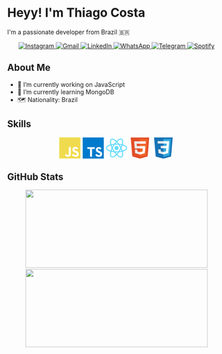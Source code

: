 <!-- Seu nome e título -->
# Heyy! I'm Thiago Costa 

<!-- Sua descrição -->
I'm a passionate developer from Brazil 🇧🇷

<!-- Badges de contato -->
<div align="center">
  <a href="https://instagram.com/thiago_rodc" target="_blank">
    <img src="https://img.shields.io/badge/-Instagram-%23E4405F?style=for-the-badge&logo=instagram&logoColor=white" target="_blank" alt="Instagram">
  </a>
  <a href="mailto:rodclikedev@gmail.com">
    <img src="https://img.shields.io/badge/-Gmail-%23333?style=for-the-badge&logo=gmail&logoColor=white" target="_blank" alt="Gmail">
  </a>
  <a href="https://www.linkedin.com/in/thiago-rodrigues-da-costa-525242210" target="_blank">
    <img src="https://img.shields.io/badge/-LinkedIn-%230077B5?style=for-the-badge&logo=linkedin&logoColor=white" target="_blank" alt="LinkedIn">
  </a>
  <a href="https://tinyurl.com/4b6hcwf4" target="_blank">
    <img src="https://img.shields.io/badge/WhatsApp-25D366?style=for-the-badge&logo=whatsapp&logoColor=white" target="_blank" alt="WhatsApp">
  </a>
  <a href="https://t.me/Rodc_Like_dev" target="_blank">
    <img src="https://img.shields.io/badge/Telegram-2CA5E0?style=for-the-badge&logo=telegram&logoColor=white" target="_blank" alt="Telegram">
  </a>
  <a href="https://open.spotify.com/playlist/2XMrcmSA8dPiclSrlUB7wl?si=612eed3c2b324871" target="_blank">
    <img src="https://img.shields.io/badge/Spotify-1ED760?&style=for-the-badge&logo=spotify&logoColor=white" target="_blank" alt="Spotify">
  </a>
</div>

<!-- Sua descrição e habilidades -->
## About Me

- 🔭 I’m currently working on JavaScript
- 🌱 I’m currently learning MongoDB
- 🗺 Nationality: Brazil

## Skills

<div align="center" style="display: inline_block">
  <img align="center" alt="Thiago-Js" height="50" src="https://raw.githubusercontent.com/devicons/devicon/master/icons/javascript/javascript-plain.svg">
  <img align="center" alt="Thiago-Ts" height="50" src="https://raw.githubusercontent.com/devicons/devicon/master/icons/typescript/typescript-plain.svg">
  <img align="center" alt="Thiago-React" height="50" src="https://raw.githubusercontent.com/devicons/devicon/master/icons/react/react-original.svg">
  <img align="center" alt="Thiago-HTML" height="50" src="https://raw.githubusercontent.com/devicons/devicon/master/icons/html5/html5-original.svg">
  <img align="center" alt="Thiago-CSS" height="50" src="https://raw.githubusercontent.com/devicons/devicon/master/icons/css3/css3-original.svg">
</div>

<!-- Seus status do GitHub -->
## GitHub Stats

<div align="center">
  <img height="180em" width="420em" src="https://github-readme-stats.vercel.app/api?username=ThiagoC0STA&show_icons=true&theme=dracula&include_all_commits=true&count_private=true"/>
  <img height="180em" width="420em" src="https://github-readme-stats.vercel.app/api/top-langs/?username=ThiagoC0STA&layout=compact&langs_count=7&theme=dracula"/>
</div>

